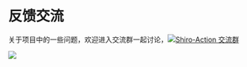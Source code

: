 # 反馈交流

关于项目中的一些问题，欢迎进入交流群一起讨论，<a target="_blank" href="//shang.qq.com/wpa/qunwpa?idkey=15a77cae78932153d958cd13c0cea0d6aa9b42a2998936333716e10ba309aaff"><img border="0" src="//pub.idqqimg.com/wpa/images/group.png" alt="Shiro-Action 交流群" title="Shiro-Action 交流群"></a>

![](https://cdn.jun6.net/201904141340_574.png)